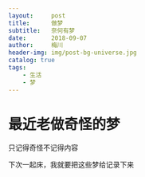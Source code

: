 ```yaml
---
layout:     post
title:      做梦
subtitle:   奈何有梦
date:       2018-09-07
author:     梅川
header-img: img/post-bg-universe.jpg
catalog: true
tags:
    - 生活
    - 梦
---
```

# 最近老做奇怪的梦

只记得奇怪不记得内容

下次一起床，我就要把这些梦给记录下来


